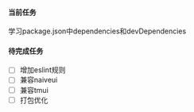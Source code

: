 #### 当前任务

学习package.json中dependencies和devDependencies

#### 待完成任务

+   [ ] 增加eslint规则
+   [ ] 兼容naiveui
+   [ ] 兼容tmui
+   [ ] 打包优化